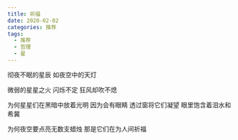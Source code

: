 ```yaml
---
title: 祈福
date: 2020-02-02
categories: 推荐
tags:
  - 推荐
  - 哲理
  - 星
---
```


彻夜不眠的星辰
如夜空中的天灯
<!--more-->
微弱的星星之火
闪烁不定
狂风却吹不熄

为何星星们在黑暗中放着光明
因为会有眼睛
透过窗将它们凝望
眼里饱含着泪水和希冀

为何夜空要点亮无数支蜡烛
那是它们在为人间祈福
